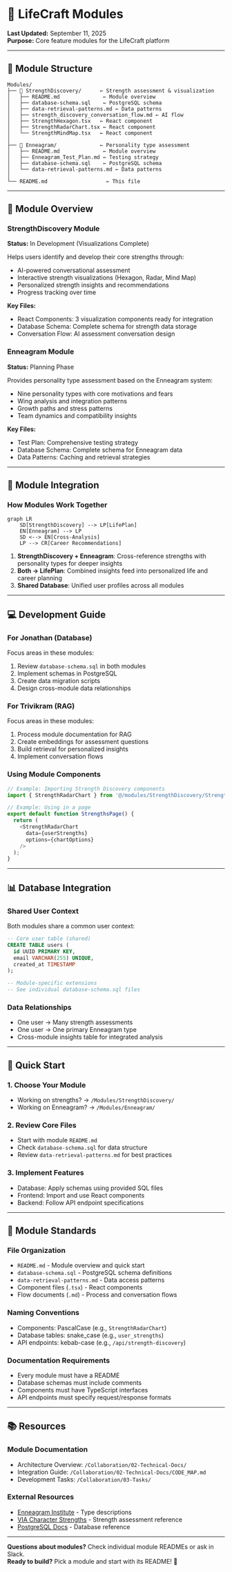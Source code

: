 # 🧩 LifeCraft Modules

**Last Updated:** September 11, 2025  
**Purpose:** Core feature modules for the LifeCraft platform

---

## 📁 Module Structure

```
Modules/
├── 📁 StrengthDiscovery/      ← Strength assessment & visualization
│   ├── README.md              ← Module overview
│   ├── database-schema.sql    ← PostgreSQL schema
│   ├── data-retrieval-patterns.md ← Data patterns
│   ├── strength_discovery_conversation_flow.md ← AI flow
│   ├── StrengthHexagon.tsx   ← React component
│   ├── StrengthRadarChart.tsx ← React component
│   └── StrengthMindMap.tsx   ← React component
│
├── 📁 Enneagram/              ← Personality type assessment
│   ├── README.md              ← Module overview
│   ├── Enneagram_Test_Plan.md ← Testing strategy
│   ├── database-schema.sql    ← PostgreSQL schema
│   └── data-retrieval-patterns.md ← Data patterns
│
└── README.md                   ← This file
```

---

## 🎯 Module Overview

### StrengthDiscovery Module
**Status:** In Development (Visualizations Complete)

Helps users identify and develop their core strengths through:
- AI-powered conversational assessment
- Interactive strength visualizations (Hexagon, Radar, Mind Map)
- Personalized strength insights and recommendations
- Progress tracking over time

**Key Files:**
- React Components: 3 visualization components ready for integration
- Database Schema: Complete schema for strength data storage
- Conversation Flow: AI assessment conversation design

### Enneagram Module
**Status:** Planning Phase

Provides personality type assessment based on the Enneagram system:
- Nine personality types with core motivations and fears
- Wing analysis and integration patterns
- Growth paths and stress patterns
- Team dynamics and compatibility insights

**Key Files:**
- Test Plan: Comprehensive testing strategy
- Database Schema: Complete schema for Enneagram data
- Data Patterns: Caching and retrieval strategies

---

## 🔗 Module Integration

### How Modules Work Together

```mermaid
graph LR
    SD[StrengthDiscovery] --> LP[LifePlan]
    EN[Enneagram] --> LP
    SD <--> EN[Cross-Analysis]
    LP --> CR[Career Recommendations]
```

1. **StrengthDiscovery + Enneagram**: Cross-reference strengths with personality types for deeper insights
2. **Both → LifePlan**: Combined insights feed into personalized life and career planning
3. **Shared Database**: Unified user profiles across all modules

---

## 💻 Development Guide

### For Jonathan (Database)
Focus areas in these modules:
1. Review `database-schema.sql` in both modules
2. Implement schemas in PostgreSQL
3. Create data migration scripts
4. Design cross-module data relationships

### For Trivikram (RAG)
Focus areas in these modules:
1. Process module documentation for RAG
2. Create embeddings for assessment questions
3. Build retrieval for personalized insights
4. Implement conversation flows

### Using Module Components

```typescript
// Example: Importing Strength Discovery components
import { StrengthRadarChart } from '@/modules/StrengthDiscovery/StrengthRadarChart';

// Example: Using in a page
export default function StrengthsPage() {
  return (
    <StrengthRadarChart 
      data={userStrengths}
      options={chartOptions}
    />
  );
}
```

---

## 📊 Database Integration

### Shared User Context
Both modules share a common user context:

```sql
-- Core user table (shared)
CREATE TABLE users (
  id UUID PRIMARY KEY,
  email VARCHAR(255) UNIQUE,
  created_at TIMESTAMP
);

-- Module-specific extensions
-- See individual database-schema.sql files
```

### Data Relationships
- One user → Many strength assessments
- One user → One primary Enneagram type
- Cross-module insights table for integrated analysis

---

## 🚀 Quick Start

### 1. Choose Your Module
- Working on strengths? → `/Modules/StrengthDiscovery/`
- Working on Enneagram? → `/Modules/Enneagram/`

### 2. Review Core Files
- Start with module `README.md`
- Check `database-schema.sql` for data structure
- Review `data-retrieval-patterns.md` for best practices

### 3. Implement Features
- Database: Apply schemas using provided SQL files
- Frontend: Import and use React components
- Backend: Follow API endpoint specifications

---

## 📝 Module Standards

### File Organization
- `README.md` - Module overview and quick start
- `database-schema.sql` - PostgreSQL schema definitions
- `data-retrieval-patterns.md` - Data access patterns
- Component files (`.tsx`) - React components
- Flow documents (`.md`) - Process and conversation flows

### Naming Conventions
- Components: PascalCase (e.g., `StrengthRadarChart`)
- Database tables: snake_case (e.g., `user_strengths`)
- API endpoints: kebab-case (e.g., `/api/strength-discovery`)

### Documentation Requirements
- Every module must have a README
- Database schemas must include comments
- Components must have TypeScript interfaces
- API endpoints must specify request/response formats

---

## 📚 Resources

### Module Documentation
- Architecture Overview: `/Collaboration/02-Technical-Docs/`
- Integration Guide: `/Collaboration/02-Technical-Docs/CODE_MAP.md`
- Development Tasks: `/Collaboration/03-Tasks/`

### External Resources
- [Enneagram Institute](https://www.enneagraminstitute.com/) - Type descriptions
- [VIA Character Strengths](https://www.viacharacter.org/) - Strength assessment reference
- [PostgreSQL Docs](https://www.postgresql.org/docs/) - Database reference

---

**Questions about modules?** Check individual module READMEs or ask in Slack.  
**Ready to build?** Pick a module and start with its README! 🚀
